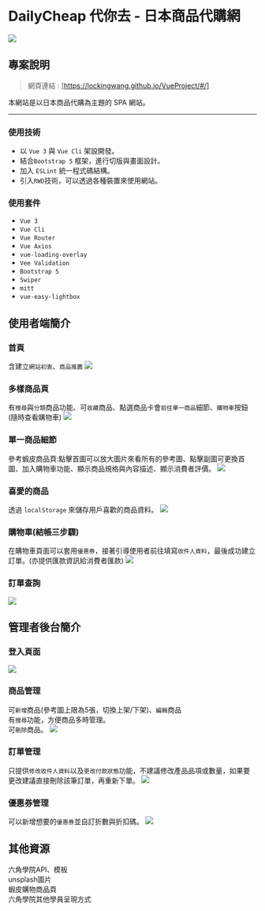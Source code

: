 # DailyCheap 代你去 - 日本商品代購網
![](https://github.com/LockingWang/VueProject/blob/master/readme-Images/%E5%AE%A2%E6%88%B6%E7%AB%AF-%E9%A6%96%E9%A0%81.jpg)

## 專案說明
 > 網頁連結 : [https://lockingwang.github.io/VueProject/#/]
 
本網站是以日本商品代購為主題的 SPA 網站。

---
### 使用技術
- 以 `Vue 3` 與 `Vue Cli` 架設開發。
- 結合`Bootstrap 5` 框架，進行切版與畫面設計。
- 加入 `ESLint` 統一程式碼結構。
- 引入`RWD`技術，可以透過各種裝置來使用網站。

### 使用套件
- `Vue 3`
- `Vue Cli`
- `Vue Router`
- `Vue Axios`
- `vue-loading-overlay`
- `Vee Validation`
- `Bootstrap 5`
- `Swiper`
- `mitt`
- `vue-easy-lightbox`



## 使用者端簡介

### 首頁
含建立`網站初衷`、`商品推薦`
![](https://github.com/LockingWang/VueProject/blob/master/readme-Images/%E5%AE%A2%E6%88%B6%E7%AB%AF-%E9%A6%96%E9%A0%81.jpg)

### 多樣商品頁
有`搜尋`與`分類`商品功能、可`收藏`商品、點選商品卡會`前往單一商品`細節、`購物車`按鈕(隨時查看購物車)
![](https://github.com/LockingWang/VueProject/blob/master/readme-Images/%E5%AE%A2%E6%88%B6%E7%AB%AF-%E5%A4%9A%E6%A8%A3%E5%95%86%E5%93%81.jpg)

### 單一商品細節
參考蝦皮商品頁:點擊首圖可以放大圖片來看所有的參考圖、點擊副圖可更換首圖、加入購物車功能、顯示商品規格與內容描述、顯示消費者評價。
![](https://github.com/LockingWang/VueProject/blob/master/readme-Images/%E5%AE%A2%E6%88%B6%E7%AB%AF-%E5%96%AE%E4%B8%80%E5%95%86%E5%93%81.jpg)

### 喜愛的商品
透過 `localStorage` 來儲存用戶喜歡的商品資料。
![](https://github.com/LockingWang/VueProject/blob/master/readme-Images/%E5%AE%A2%E6%88%B6%E7%AB%AF-%E6%94%B6%E8%97%8F.jpg)

### 購物車(結帳三步驟)
在購物車頁面可以套用`優惠券`，接著引導使用者前往填寫`收件人資料`，最後成功建立訂單。(亦提供匯款資訊給消費者匯款)
![](https://github.com/LockingWang/VueProject/blob/master/readme-Images/%E5%AE%A2%E6%88%B6%E7%AB%AF-%E8%B3%BC%E7%89%A9%E8%BB%8A.jpg)

### 訂單查詢
![](https://github.com/LockingWang/VueProject/blob/master/readme-Images/%E5%AE%A2%E6%88%B6%E7%AB%AF-%E8%A8%82%E5%96%AE%E6%9F%A5%E8%A9%A2.jpg)

## 管理者後台簡介

### 登入頁面
![](https://github.com/LockingWang/VueProject/blob/master/readme-Images/%E5%BE%8C%E5%8F%B0-%E7%99%BB%E5%85%A5.jpg)

### 商品管理
可`新增`商品(參考圖上限為5張，切換上架/下架)、`編輯`商品  
有`搜尋`功能，方便商品多時管理。  
可`刪除`商品。
![](https://github.com/LockingWang/VueProject/blob/master/readme-Images/%E5%BE%8C%E5%8F%B0-%E7%94%A2%E5%93%81%E7%AE%A1%E7%90%86.jpg)

### 訂單管理
只提供`修改收件人資料`以及`更改付款狀態`功能，不建議修改產品品項或數量，如果要更改建議直接刪除該筆訂單，再重新下單。
![](https://github.com/LockingWang/VueProject/blob/master/readme-Images/%E5%BE%8C%E5%8F%B0-%E8%A8%82%E5%96%AE%E7%AE%A1%E7%90%86.jpg)

### 優惠券管理
可以新增想要的`優惠券`並自訂折數與折扣碼。
![](https://github.com/LockingWang/VueProject/blob/master/readme-Images/%E5%BE%8C%E5%8F%B0-%E5%84%AA%E6%83%A0%E5%88%B8%E7%AE%A1%E7%90%86.jpg)


## 其他資源

六角學院API、模板  
unsplash圖片  
蝦皮購物商品頁  
六角學院其他學員呈現方式  
